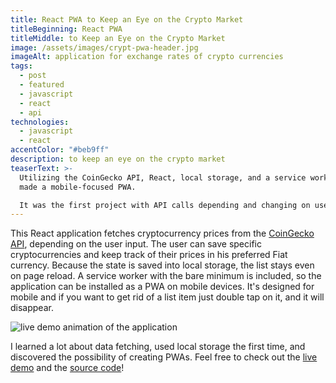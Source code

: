 ```yaml
---
title: React PWA to Keep an Eye on the Crypto Market
titleBeginning: React PWA
titleMiddle: to Keep an Eye on the Crypto Market
image: /assets/images/crypt-pwa-header.jpg
imageAlt: application for exchange rates of crypto currencies
tags:
  - post
  - featured
  - javascript
  - react
  - api
technologies:
  - javascript
  - react
accentColor: "#beb9ff"
description: to keep an eye on the crypto market
teaserText: >-
  Utilizing the CoinGecko API, React, local storage, and a service worker, I've
  made a mobile-focused PWA.

  It was the first project with API calls depending and changing on user input that I created.
---
```


This React application fetches cryptocurrency prices from the [CoinGecko API](https://www.coingecko.com/), depending on the user input. The user can save specific cryptocurrencies and keep track of their prices in his preferred Fiat currency. Because the state is saved into local storage, the list stays even on page reload. A service worker with the bare minimum is included, so the application can be installed as a PWA on mobile devices. It's designed for mobile and if you want to get rid of a list item just double tap on it, and it will disappear.

![live demo animation of the application](/assets/images/crypt-pwa.gif)

I learned a lot about data fetching, used local storage the first time, and discovered the possibility of creating PWAs.
Feel free to check out the [live demo](https://crypt.netlify.app/) and the [source code](https://github.com/Noevenzahn/crypt)!
